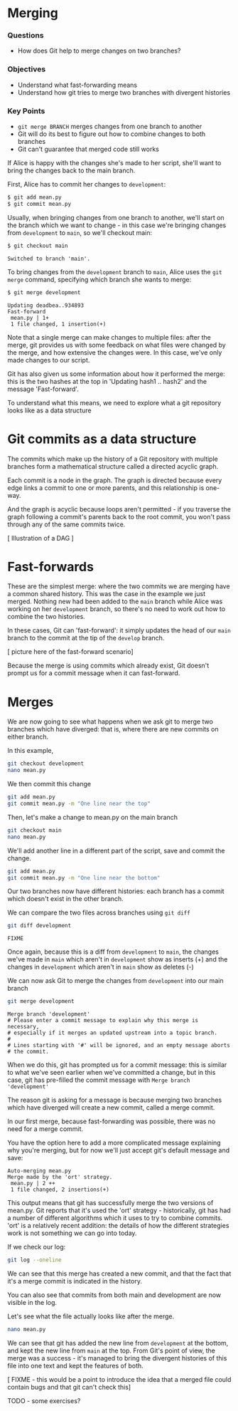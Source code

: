 # Merging

<div class="questions">

### Questions

- How does Git help to merge changes on two branches?

</div>

<div class="objectives">

### Objectives

- Understand what fast-forwarding means
- Understand how git tries to merge two branches with divergent histories

</div>  


<div class="keypoints">

### Key Points

- `git merge BRANCH` merges changes from one branch to another
- Git will do its best to figure out how to combine changes to both branches
- Git can't guarantee that merged code still works

</div>

If Alice is happy with the changes she's made to her script, she'll want to
bring the changes back to the main branch. 

First, Alice has to commit her changes to `development`:

```bash
$ git add mean.py
$ git commit mean.py
```

Usually, when bringing changes from one branch to another, we'll start on the 
branch which we want to change - in this case we're bringing changes from
`development` to `main`, so we'll checkout main:

```bash
$ git checkout main
```

```output
Switched to branch 'main'.
```

To bring changes from the `development` branch to `main`, Alice uses the
`git merge` command, specifying which branch she wants to merge:

```bash
$ git merge development
```

```output
Updating deadbea..934893
Fast-forward
 mean.py | 1+
 1 file changed, 1 insertion(+)
```

Note that a single merge can make changes to multiple files: after the merge, 
git provides us with some feedback on what files were changed by the merge, and
how extensive the changes were. In this case, we've only made changes to our
script.

Git has also given us some information about how it performed the merge: this
is the two hashes at the top in 'Updating hash1 .. hash2' and the message
'Fast-forward'.

To understand what this means, we need to explore what a git repository looks
like as a data structure

# Git commits as a data structure

The commits which make up the history of a Git repository with multiple
branches form a mathematical structure called a directed acyclic graph.

Each commit is a node in the graph. The graph is directed because every edge
links a commit to one or more parents, and this relationship is one-way.

And the graph is acyclic because loops aren't permitted - if you traverse the
graph following a commit's parents back to the root commit, you won't pass 
through any of the same commits twice.

[ Illustration of a DAG ]

# Fast-forwards

These are the simplest merge: where the two commits we are merging have a
common shared history. This was the case in the example we just merged.
Nothing new had been added to the `main` branch while Alice was working on
her `development` branch, so there's no need to work out how to combine the
two histories.

In these cases, Git can 'fast-forward': it simply updates the head of our
`main` branch to the commit at the tip of the `develop` branch.

[ picture here of the fast-forward scenario]

Because the merge is using commits which already exist, Git doesn't prompt
us for a commit message when it can fast-forward.

# Merges

We are now going to see what happens when we ask git to merge two branches
which have diverged: that is, where there are new commits on either branch.

In this example, 

```bash
git checkout development
nano mean.py
```

We then commit this change

```bash
git add mean.py
git commit mean.py -m "One line near the top"
```

Then, let's make a change to mean.py on the main branch

```bash
git checkout main
nano mean.py
```

We'll add another line in a different part of the script, save and commit
the change.

```bash
git add mean.py
git commit mean.py -m "One line near the bottom"
```

Our two branches now have different histories: each branch has a commit which 
doesn't exist in the other branch.

We can compare the two files across branches using `git diff`

```bash
git diff development
```

```output
FIXME
```
Once again, because this is a diff from `development` to `main`, the changes
we've made in `main` which aren't in `development` show as inserts (+) and
the changes in `development` which aren't in `main` show as deletes (-)

We can now ask Git to merge the changes from `development` into our main branch

```bash
git merge development
```

```output
Merge branch 'development'
# Please enter a commit message to explain why this merge is necessary,
# especially if it merges an updated upstream into a topic branch.
#
# Lines starting with '#' will be ignored, and an empty message aborts
# the commit.
```

When we do this, git has prompted us for a commit message: this is similar to
what we've seen earlier when we've committed a change, but in this case, git
has pre-filled the commit message with `Merge branch 'development'`

The reason git is asking for a message is because merging two branches which
have diverged will create a new commit, called a merge commit.

In our first merge, because fast-forwarding was possible, there was no need
for a merge commit.

You have the option here to add a more complicated message explaining why you're
merging, but for now we'll just accept git's default message and save:

```output
Auto-merging mean.py
Merge made by the 'ort' strategy.
 mean.py | 2 ++
 1 file changed, 2 insertions(+)
```

This output means that git has successfully merge the two versions of mean.py.
Git reports that it's used the 'ort' strategy - historically, git has had a
number of different algorithms which it uses to try to combine commits. 'ort'
is a relatively recent addition: the details of how the different strategies
work is not something we can go into today.

If we check our log:

```bash
git log --oneline
```

We can see that this merge has created a new commit, and that the fact that
it's a merge commit is indicated in the history.

You can also see that commits from both main and development are now visible
in the log.

Let's see what the file actually looks like after the merge.

```bash
nano mean.py
```

We can see that git has added the new line from `development` at the bottom, 
and kept the new line from `main` at the top. From Git's point of view, the
merge was a success - it's managed to bring the divergent histories of this
file into one text and kept the features of both.

[ FIXME - this would be a point to introduce the idea that a merged file 
could contain bugs and that git can't check this]

TODO - some exercises?







